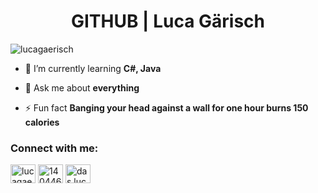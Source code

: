 <h1 align="center">GITHUB | Luca Gärisch</h1>
<p align="left"> <img src="https://komarev.com/ghpvc/?username=lucagaerisch&label=Profile%20views&color=b40e0e&style=flat-square" alt="lucagaerisch" /> </p>

- 🌱 I’m currently learning **C#, Java**

- 💬 Ask me about **everything**

- ⚡ Fun fact **Banging your head against a wall for one hour burns 150 calories**

<h3 align="left">Connect with me:</h3>
<p align="left">
<a href="https://twitter.com/lucagaerisch" target="blank"><img align="center" src="https://cdn.jsdelivr.net/npm/simple-icons@3.0.1/icons/twitter.svg" alt="lucagaerisch" height="30" width="40" /></a>
<a href="https://stackoverflow.com/users/14044682" target="blank"><img align="center" src="https://cdn.jsdelivr.net/npm/simple-icons@3.0.1/icons/stackoverflow.svg" alt="14044682" height="30" width="40" /></a>
<a href="https://instagram.com/das.luca" target="blank"><img align="center" src="https://cdn.jsdelivr.net/npm/simple-icons@3.0.1/icons/instagram.svg" alt="das.luca" height="30" width="40" /></a>
</p>
